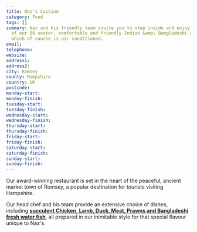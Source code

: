 ```yaml
---
title: Naz's Cuisine
category: Food
tags: []
summary: Naz and his friendly team invite you to step inside and enjoy the experience
  of our 50 seater, comfortable and friendly Indian &amp; Bangladeshi restaurant,
  which of course is air conditioned.
email: 
telephone: 
website: 
address1: 
address2: 
city: Romsey
county: Hampshire
country: UK
postcode: 
monday-start: 
monday-finish: 
tuesday-start: 
tuesday-finish: 
wednesday-start: 
wednesday-finish: 
thursday-start: 
thursday-finish: 
friday-start: 
friday-finish: 
saturday-start: 
saturday-finish: 
sunday-start: 
sunday-finish: 
---
```

Our award-winning restaurant is set in the heart of the peaceful, ancient market town of Romsey, a popular destination for tourists visiting Hampshire.

Our head chef and his team provide an extensive choice of dishes, including **[succulent Chicken, Lamb, Duck, Meat, Prawns and Bangladeshi fresh water fish](http://www.nazs-cuisine.com/food.php)**, all prepared in our inimitable style for that special flavour unique to Naz's.

